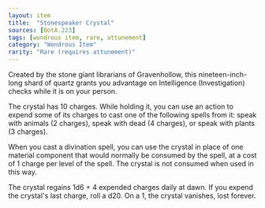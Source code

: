 ```yaml
---
layout: item
title:  "Stonespeaker Crystal"
sources: [OotA.223]
tags: [wondrous item, rare, attunement]
category: "Wondrous Item"
rarity: "Rare (requires attunement)"
---
```


Created by the stone giant librarians of Gravenhollow, this nineteen-inch-long shard of quartz grants you advantage on Intelligence (Investigation) checks while it is on your person.

The crystal has 10 charges. While holding it, you can use an action to expend some of its charges to cast one of the following spells from it: speak with animals (2 charges), speak with dead (4 charges), or speak with plants (3 charges).

When you cast a divination spell, you can use the crystal in place of one material component that would normally be consumed by the spell, at a cost of 1 charge per level of the spell. The crystal is not consumed when used in this way.

The crystal regains 1d6 + 4 expended charges daily at dawn. If you expend the crystal's last charge, roll a d20. On a 1, the crystal vanishes, lost forever.